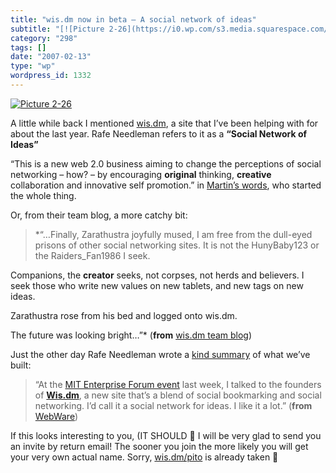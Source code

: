 ```yaml
---
title: "wis.dm now in beta – A social network of ideas"
subtitle: "[![Picture 2-26](https://i0.wp.com/s3.media.squarespace.com/production/1075723/12829350/weblogs/webl..."
category: "298"
tags: []
date: "2007-02-13"
type: "wp"
wordpress_id: 1332
---
```

[![Picture 2-26](https://i0.wp.com/s3.media.squarespace.com/production/1075723/12829350/weblogs/weblog/images/Picture%25202-26-tm.jpg?resize=240%2C189)](https://i0.wp.com/s3.media.squarespace.com/production/1075723/12829350/weblogs/weblog/images/Picture%25202-26.png)

A little while back I mentioned [wis.dm](http://wis.dm/), a site that I’ve been helping with for about the last year. Rafe Needleman refers to it as a **“Social Network of Ideas”**

“This is a new web 2.0 business aiming to change the perceptions of social networking – how? – by encouraging **original** thinking, **creative** collaboration and innovative self promotion.” in [Martin’s words](http://www.mitforumcambridge.org/ww07/speakers.html), who started the whole thing.  

Or, from their team blog, a more catchy bit:

> *“…Finally, Zarathustra joyfully mused, I am free from the dull-eyed prisons of other social networking sites. It is not the HunyBaby123 or the Raiders_Fan1986 I seek. 

Companions, the ****creator**** seeks, not corpses, not herds and believers. I seek those who write new values on new tablets, and new tags on new ideas. 

Zarathustra rose from his bed and logged onto wis.dm. 

The future was looking bright…”* (**from** [wis.dm team blog](http://wis.dm/browse/14482))

Just the other day Rafe Needleman wrote a [kind summary](http://www.webware.com/8301-1_109-9686596-2.html?tag=blog) of what we’ve built:

> “At the [MIT Enterprise Forum event](http://www.mitforumcambridge.org/ww07/overview.html) last week, I talked to the founders of **[Wis.dm](http://wis.dm/)**, a new site that’s a blend of social bookmarking and social networking. I’d call it a social network for ideas. I like it a lot.” (**from** [WebWare](http://www.webware.com/8301-1_109-9686596-2.html?tag=blog))

If this looks interesting to you, (IT SHOULD 🙂 I will be very glad to send you an invite by return email! The sooner you join the more likely you will get your very own actual name. Sorry, [wis.dm/pito](http://wis.dm/pito) is already taken 🙂